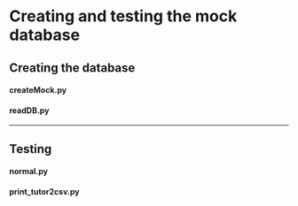 # Creating and testing the mock database

## Creating the database

#### createMock.py

#### readDB.py

----

## Testing

#### normal.py

#### print_tutor2csv.py

